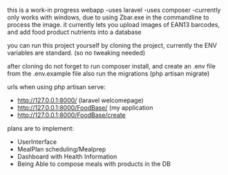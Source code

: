 
this is a work-in progress webapp
-uses laravel
-uses composer
-currently only works with windows, due to using Zbar.exe in the commandline to process the image.
it currently lets you upload images of EAN13 barcodes, and add food product nutrients into a database

you can run this project yourself by cloning the project, currently the ENV variables are standard. (so no tweaking needed)

after cloning do not forget to run composer install, and create an .env file from the .env.example file
also run the migrations (php artisan migrate)

urls when using php artisan serve:
- http://127.0.0.1:8000/ (laravel welcomepage)
- http://127.0.0.1:8000/FoodBase/ (my application
- http://127.0.0.1:8000/FoodBase/create

plans are to implement:
- UserInterface
- MealPlan scheduling/Mealprep
- Dashboard with Health Information
- Being Able to compose meals with products in the DB
